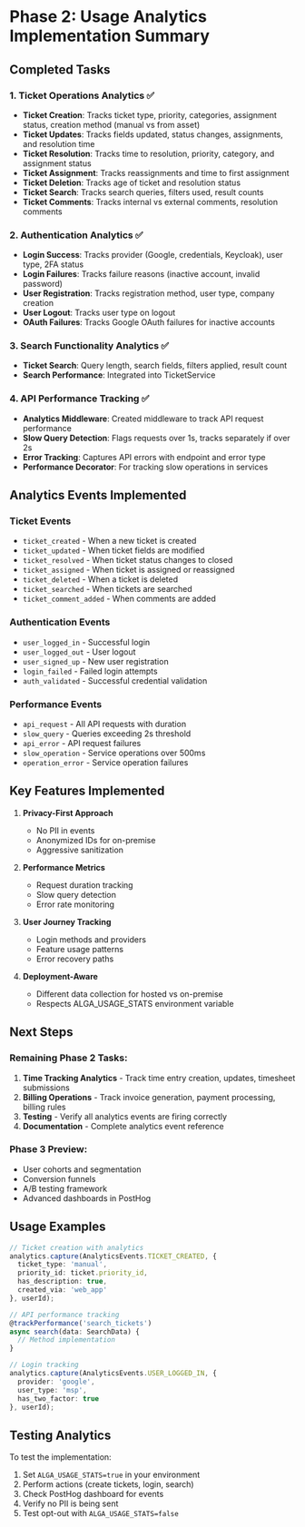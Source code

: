 # Phase 2: Usage Analytics Implementation Summary

## Completed Tasks

### 1. Ticket Operations Analytics ✅
- **Ticket Creation**: Tracks ticket type, priority, categories, assignment status, creation method (manual vs from asset)
- **Ticket Updates**: Tracks fields updated, status changes, assignments, and resolution time
- **Ticket Resolution**: Tracks time to resolution, priority, category, and assignment status
- **Ticket Assignment**: Tracks reassignments and time to first assignment
- **Ticket Deletion**: Tracks age of ticket and resolution status
- **Ticket Search**: Tracks search queries, filters used, result counts
- **Ticket Comments**: Tracks internal vs external comments, resolution comments

### 2. Authentication Analytics ✅
- **Login Success**: Tracks provider (Google, credentials, Keycloak), user type, 2FA status
- **Login Failures**: Tracks failure reasons (inactive account, invalid password)
- **User Registration**: Tracks registration method, user type, company creation
- **User Logout**: Tracks user type on logout
- **OAuth Failures**: Tracks Google OAuth failures for inactive accounts

### 3. Search Functionality Analytics ✅
- **Ticket Search**: Query length, search fields, filters applied, result count
- **Search Performance**: Integrated into TicketService

### 4. API Performance Tracking ✅
- **Analytics Middleware**: Created middleware to track API request performance
- **Slow Query Detection**: Flags requests over 1s, tracks separately if over 2s
- **Error Tracking**: Captures API errors with endpoint and error type
- **Performance Decorator**: For tracking slow operations in services

## Analytics Events Implemented

### Ticket Events
- `ticket_created` - When a new ticket is created
- `ticket_updated` - When ticket fields are modified
- `ticket_resolved` - When ticket status changes to closed
- `ticket_assigned` - When ticket is assigned or reassigned
- `ticket_deleted` - When a ticket is deleted
- `ticket_searched` - When tickets are searched
- `ticket_comment_added` - When comments are added

### Authentication Events
- `user_logged_in` - Successful login
- `user_logged_out` - User logout
- `user_signed_up` - New user registration
- `login_failed` - Failed login attempts
- `auth_validated` - Successful credential validation

### Performance Events
- `api_request` - All API requests with duration
- `slow_query` - Queries exceeding 2s threshold
- `api_error` - API request failures
- `slow_operation` - Service operations over 500ms
- `operation_error` - Service operation failures

## Key Features Implemented

1. **Privacy-First Approach**
   - No PII in events
   - Anonymized IDs for on-premise
   - Aggressive sanitization

2. **Performance Metrics**
   - Request duration tracking
   - Slow query detection
   - Error rate monitoring

3. **User Journey Tracking**
   - Login methods and providers
   - Feature usage patterns
   - Error recovery paths

4. **Deployment-Aware**
   - Different data collection for hosted vs on-premise
   - Respects ALGA_USAGE_STATS environment variable

## Next Steps

### Remaining Phase 2 Tasks:
1. **Time Tracking Analytics** - Track time entry creation, updates, timesheet submissions
2. **Billing Operations** - Track invoice generation, payment processing, billing rules
3. **Testing** - Verify all analytics events are firing correctly
4. **Documentation** - Complete analytics event reference

### Phase 3 Preview:
- User cohorts and segmentation
- Conversion funnels
- A/B testing framework
- Advanced dashboards in PostHog

## Usage Examples

```typescript
// Ticket creation with analytics
analytics.capture(AnalyticsEvents.TICKET_CREATED, {
  ticket_type: 'manual',
  priority_id: ticket.priority_id,
  has_description: true,
  created_via: 'web_app'
}, userId);

// API performance tracking
@trackPerformance('search_tickets')
async search(data: SearchData) {
  // Method implementation
}

// Login tracking
analytics.capture(AnalyticsEvents.USER_LOGGED_IN, {
  provider: 'google',
  user_type: 'msp',
  has_two_factor: true
}, userId);
```

## Testing Analytics

To test the implementation:
1. Set `ALGA_USAGE_STATS=true` in your environment
2. Perform actions (create tickets, login, search)
3. Check PostHog dashboard for events
4. Verify no PII is being sent
5. Test opt-out with `ALGA_USAGE_STATS=false`